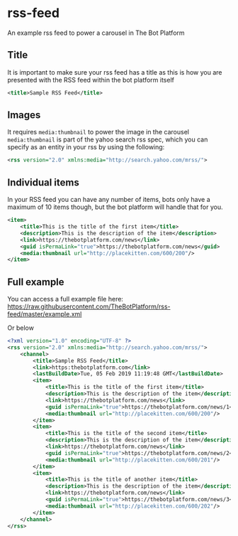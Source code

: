 # rss-feed

An example rss feed to power a carousel in The Bot Platform

## Title

It is important to make sure your rss feed has a title as this is how you are presented with the RSS feed within the bot platform itself

```xml
<title>Sample RSS Feed</title>
```

## Images

It requires `media:thumbnail` to power the image in the carousel
`media:thumbnail` is part of the yahoo search rss spec, which you can specify as an entity in your rss by using the following:

```xml
<rss version="2.0" xmlns:media="http://search.yahoo.com/mrss/">
```

## Individual items

In your RSS feed you can have any number of items, bots only have a maximum of 10 items though, but the bot platform will handle that for you.

```xml
<item>
    <title>This is the title of the first item</title>
    <description>This is the description of the item</description>
    <link>https://thebotplatform.com/news</link>
    <guid isPermaLink="true">https://thebotplatform.com/news</guid>
    <media:thumbnail url="http://placekitten.com/600/200"/>
</item>
```

## Full example

You can access a full example file here: https://raw.githubusercontent.com/TheBotPlatform/rss-feed/master/example.xml

Or below

```xml
<?xml version="1.0" encoding="UTF-8" ?>
<rss version="2.0" xmlns:media="http://search.yahoo.com/mrss/">
    <channel>
        <title>Sample RSS Feed</title>
        <link>https:thebotplatform.com</link>        
        <lastBuildDate>Tue, 05 Feb 2019 11:19:48 GMT</lastBuildDate>
        <item>
            <title>This is the title of the first item</title>
            <description>This is the description of the item</description>
            <link>https://thebotplatform.com/news</link>
            <guid isPermaLink="true">https://thebotplatform.com/news/1</guid>
            <media:thumbnail url="http://placekitten.com/600/200"/>
        </item>
        <item>
            <title>This is the title of the second item</title>
            <description>This is the description of the item</description>
            <link>https://thebotplatform.com/news</link>
            <guid isPermaLink="true">https://thebotplatform.com/news/2</guid>
            <media:thumbnail url="http://placekitten.com/600/201"/>
        </item>
        <item>
            <title>This is the title of another item</title>
            <description>This is the description of the item</description>
            <link>https://thebotplatform.com/news</link>
            <guid isPermaLink="true">https://thebotplatform.com/news/3</guid>
            <media:thumbnail url="http://placekitten.com/600/202"/>
        </item>
    </channel>
</rss>
```
